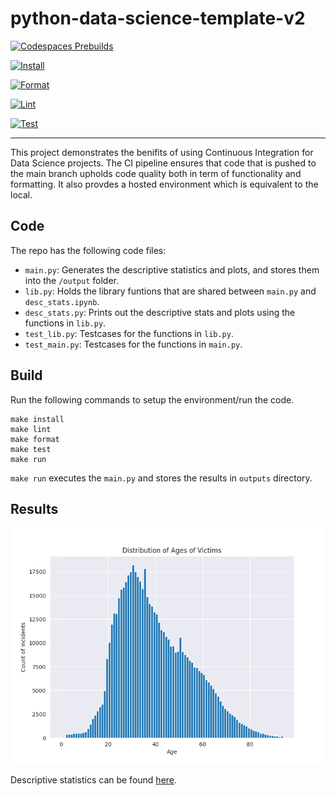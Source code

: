 # python-data-science-template-v2

[![Codespaces Prebuilds](https://github.com/nogibjj/python-data-science-template-v2/actions/workflows/codespaces/create_codespaces_prebuilds/badge.svg)](https://github.com/nogibjj/python-data-science-template-v2/actions/workflows/codespaces/create_codespaces_prebuilds) 

[![Install](https://github.com/dhavalpotdar/descriptive-stats-using-ci/actions/workflows/install.yml/badge.svg)](https://github.com/dhavalpotdar/descriptive-stats-using-ci/actions/workflows/install.yml)

[![Format](https://github.com/dhavalpotdar/descriptive-stats-using-ci/actions/workflows/format.yml/badge.svg)](https://github.com/dhavalpotdar/descriptive-stats-using-ci/actions/workflows/format.yml)

[![Lint](https://github.com/dhavalpotdar/descriptive-stats-using-ci/actions/workflows/lint.yml/badge.svg)](https://github.com/dhavalpotdar/descriptive-stats-using-ci/actions/workflows/lint.yml)

[![Test](https://github.com/dhavalpotdar/descriptive-stats-using-ci/actions/workflows/test.yml/badge.svg)](https://github.com/dhavalpotdar/descriptive-stats-using-ci/actions/workflows/test.yml)

***

This project demonstrates the benifits of using Continuous Integration for Data Science projects. The CI pipeline ensures that code that is pushed to the main branch upholds code quality both in term of functionality and formatting. It also provdes a hosted environment which is equivalent to the local. 

## Code
The repo has the following code files:
- `main.py`: Generates the descriptive statistics and plots, and stores them into the `/output` folder. 
- `lib.py`: Holds the library funtions that are shared between `main.py` and `desc_stats.ipynb`.
- `desc_stats.py`: Prints out the descriptive stats and plots using the functions in `lib.py`.
- `test_lib.py`: Testcases for the functions in `lib.py`.
- `test_main.py`: Testcases for the functions in `main.py`.

## Build

Run the following commands to setup the environment/run the code.
```
make install
make lint
make format
make test
make run
```

`make run` executes the `main.py` and stores the results in `outputs` directory.

## Results
![Distribution of Victim Ages](outputs/figure.png "Distribution of Victim Ages")

Descriptive statistics can be found [here](outputs/DESC_STATS.md).



